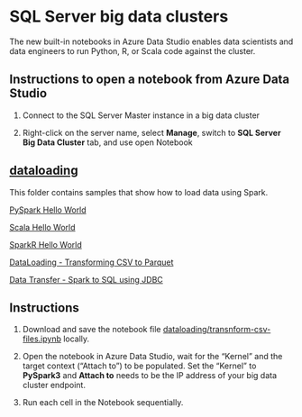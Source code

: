 # SQL Server big data clusters

The new built-in notebooks in Azure Data Studio enables data scientists and data engineers to run Python, R, or Scala code against the cluster.

## Instructions to open a notebook from Azure Data Studio

1. Connect to the SQL Server Master instance in a big data cluster

1. Right-click on the server name, select **Manage**, switch to **SQL Server Big Data Cluster** tab, and use open Notebook

## __[dataloading](dataloading/)__

This folder contains samples that show how to load data using Spark.

[PySpark Hello World](dataloading/hello_PySpark.ipynb)

[Scala Hello World ](dataloading/hello_Scala.ipynb)

[SparkR Hello World ](dataloading/hello_sparkR.ipynb)

[DataLoading   - Transforming CSV to Parquet](dataloading/transform-csv-files.ipynb/)

[Data Transfer - Spark to SQL using JDBC ](spark_to_sql/spark_to_sql_jdbc.ipynb/)

## Instructions

1. Download and save the notebook file [dataloading/transnform-csv-files.ipynb](dataloading/transform-csv-files.ipynb/) locally.

2. Open the notebook in Azure Data Studio, wait for the “Kernel” and the target context (“Attach to”) to be populated. Set the “Kernel” to **PySpark3** and **Attach to** needs to be the IP address of your big data cluster endpoint.

3. Run each cell in the Notebook sequentially.